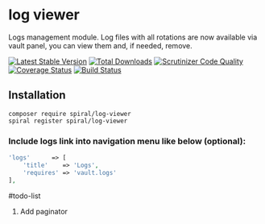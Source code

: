 # log viewer
Logs management module. Log files with all rotations are now available via vault panel, you can view them and, if needed, remove.

[![Latest Stable Version](https://poser.pugx.org/spiral/log-viewer/v/stable)](https://packagist.org/packages/spiral/log-viewer) 
[![Total Downloads](https://poser.pugx.org/spiral/log-viewer/downloads)](https://packagist.org/packages/spiral/log-viewer) 
[![Scrutinizer Code Quality](https://scrutinizer-ci.com/g/spiral-modules/log-viewer/badges/quality-score.png)](https://scrutinizer-ci.com/g/spiral-modules/log-viewer/) 
[![Coverage Status](https://coveralls.io/repos/github/spiral-modules/log-viewer/badge.svg)](https://coveralls.io/github/spiral-modules/log-viewer)
[![Build Status](https://travis-ci.org/spiral-modules/log-viewer.svg?branch=master)](https://travis-ci.org/spiral-modules/log-viewer)

## Installation
```
composer require spiral/log-viewer
spiral register spiral/log-viewer
```

### Include logs link into navigation menu like below (optional):

```php
'logs'      => [
    'title'    => 'Logs',
    'requires' => 'vault.logs'
],
```

#todo-list
1. Add paginator
